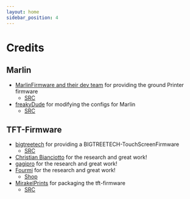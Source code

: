```yaml
---
layout: home
sidebar_position: 4
---
```


# Credits
## Marlin
- [MarlinFirmware and their dev team](https://marlinfw.org/) for providing the ground Printer firmware
  - [SRC](https://github.com/MarlinFirmware/Marlin)
- [freakyDude](https://blog.freakydu.de/) for modifying the configs for Marlin
  - [SRC](https://github.com/freakydude/Marlin)

## TFT-Firmware
- [bigtreetech](https://bigtree-tech.com/de/) for providing a BIGTREETECH-TouchScreenFirmware
  - [SRC](https://github.com/bigtreetech/BIGTREETECH-TouchScreenFirmware)
- [Christian Bianciotto](https://github.com/ciotto) for the research and great work!
- [gagipro](https://github.com/gagipro) for the research and great work!
- [Fourmi](https://github.com/Fourmi) for the research and great work!
  - [Shop](https://www.hotends.fr)
- [MirakelPrints](https://github.com/MirakelPrints) for packaging the tft-firmware
  - [SRC](https://github.com/MirakelPrints/BIGTREETECH-TouchScreenFirmware)